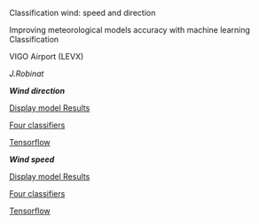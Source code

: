 Classification wind: speed and direction

Improving meteorological models accuracy with machine learning Classification

VIGO Airport (LEVX)

*J.Robinat*

***Wind direction***

[Display model Results](https://github.com/granantuin/LEVX_class/blob/master/Display_data_model_label_dir.ipynb)

[Four classifiers](https://github.com/granantuin/LEVX_class/blob/master/four_class_LEVX_dir.ipynb)

[Tensorflow](https://github.com/granantuin/LEVX_class/blob/master/tensorflow_label_LEVX_dir.ipynb)

***Wind speed***

[Display model Results](https://github.com/granantuin/LEVX_class/blob/master/Display_data_model_label_spd.ipynb)

[Four classifiers](https://github.com/granantuin/LEVX_class/blob/master/four_class_label_LEVX_spd.ipynb)

[Tensorflow](https://github.com/granantuin/LEVX_class/blob/master/tensorflow_label_LEVX_spd.ipynb)
